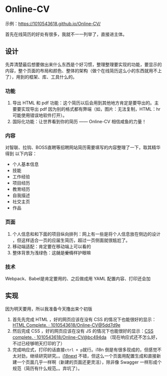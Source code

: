 # Online-CV

示例：https://1010543618.github.io/Online-CV/

首先在线简历的好处有很多，我就不一一列举了，直接进主体。

## 设计

先弄清楚最后想要做出来什么东西是个好习惯，整理整理要实现的功能，要显示的内容，整个页面的布局和颜色、整体的架构（做个在线简历这么小的东西就用不上了），用到的框架、库、工具什么的。

### 功能

1. 导出 HTML 和 pdf 功能：这个简历以后会用到其他地方肯定是要导出的。主要要实现导出 pdf 因为别的格式都有弊端（如，图片：无法复制，HTML：hr 可能使用错误地软件打开）。
2. 国际化功能：让世界看到你的简历 —— Online-CV 相信咸鱼的力量！

### 内容

对智联、拉钩、BOSS直聘等招聘网站简历需要填写的内容整理了一下，取其精华得到 以下内容：

- 个人基本信息
- 技能
- 工作经验
- 项目经历
- 教育经历
- 自我描述
- 社交主页
- 作品

### 页面

1. 个人信息和和下面的项目纵向排列：网上有一些是将个人信息放在侧边的设计 ，但这样适合一页的应届生简历，超过一页侧面就很尴尬了。
1. 移动端适配：肯定要在移动端上可以看的
1. 整体背景为浅绿色：这~~就是爱情~~样护眼嘛

### 技术

Webpack、Babel是肯定要用的、之后做成用 YAML 配置内容、打印还会加

## 实现

因为明天要用，所以我准备今天撸出来个初版

1. 首先先完成 HTML ，好的网页应该在没有 CSS 的情况下也能很好的显示：[HTML Complete. · 1010543618/Online-CV@5dd7d9e](https://github.com/1010543618/Online-CV/commit/5dd7d9edee7d52d756afdcb226251dc198196571)
2. 然后完成 CSS ，好的网页应该在没有 JS 的情况下也能很好的显示：[CSS complete. · 1010543618/Online-CV@bc494da](https://github.com/1010543618/Online-CV/commit/bc494da64a2d6466814557d1bca63ebc445d0327) （现在响应式还不怎么好，不过已经够明天打印的了）
3. 完成响应式，打印的话直接`ctrl + p`就行。i18n 倒是有很多现成的，但感觉不太对劲，继续研究研究。。[i18next](https://www.i18next.com/) 不错，但这么一个页面用配置生成和直接新建一个页面几乎一样啊（新建的页面还更灵活），除非像 Swagger 一样形成个规范（简历有什么规范。。弃坑了）。


